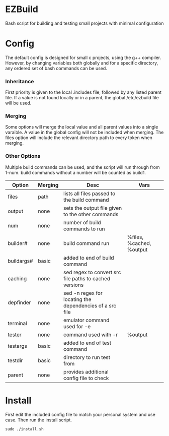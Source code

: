 # EZBuild
Bash script for building and testing small projects with minimal configuration

# Config
The default config is designed for small c projects, using the g++ compiler.
However, by changing variables both globally and for a specific directory, any ordered set of bash commands can be used.

### Inheritance
First priority is given to the local .includes file, followed by any listed parent file.
If a value is not found locally or in a parent, the global /etc/ezbuild file will be used.

### Merging
Some options will merge the local value and all parent values into a single varaible.
A value in the global config will not be included when merging.
The files option will include the relevant directory path to every token when merging.

### Other Options
Multiple build commands can be used, and the script will run through from 1-num.
build commands without a number will be counted as build1.

Option	|Merging|Desc							|Vars
-----	|-----	|-----							|-----
files	|path	|lists all files passed to the build command		|
output	|none	|sets the output file given to the other commands	|
num		|none	|number of build commands to run			|
builder\#	|none	|build command run						|%files, %cached, %output
buildargs\#	|basic	|added to end of build command			|
caching |none	|sed regex to convert src file paths to cached versions 	|
depfinder|none	|sed -n regex for locating the dependencies of a src file 	|
terminal|none	|emulator command used for -e 				|
tester 	|none	|command used with -r 						|%output
testargs|basic	|added to end of test command 				|
testdir	|basic	|directory to run test from 				|
parent  |none	|provides additional config file to check	|

# Install
First edit the included config file to match your personal system and use case.
Then run the install script.
```
sudo ./install.sh
```
